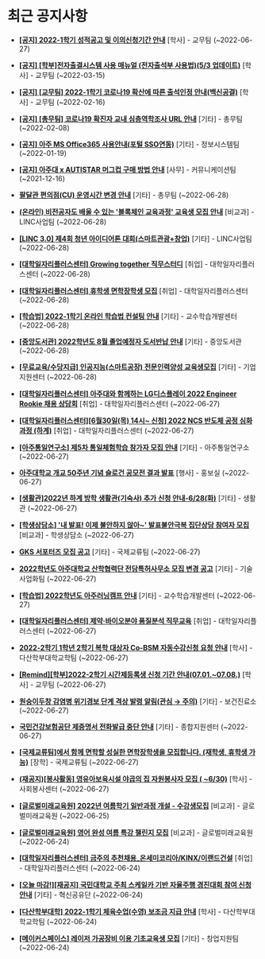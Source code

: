 # 최근 공지사항

* **[[공지] 2022-1학기 성적공고 및 이의신청기간 안내](http://ajou.ac.kr/kr/ajou/notice.do?mode=view&amp;articleNo=200879&amp;article.offset=0&amp;articleLimit=30)**
 [학사] - 교무팀 (~2022-06-27)

* **[[공지] [학부]전자출결시스템 사용 매뉴얼 (전자출석부 사용법)(5/3 업데이트)](http://ajou.ac.kr/kr/ajou/notice.do?mode=view&amp;articleNo=192571&amp;article.offset=0&amp;articleLimit=30)**
 [학사] - 교무팀 (~2022-03-15)

* **[[공지] [교무팀] 2022-1학기 코로나19 확산에 따른 출석인정 안내(백신공결)](http://ajou.ac.kr/kr/ajou/notice.do?mode=view&amp;articleNo=180913&amp;article.offset=0&amp;articleLimit=30)**
 [학사] - 교무팀 (~2022-02-16)

* **[[공지] [총무팀] 코로나19 확진자 교내 심층역학조사 URL 안내](http://ajou.ac.kr/kr/ajou/notice.do?mode=view&amp;articleNo=180493&amp;article.offset=0&amp;articleLimit=30)**
 [기타] - 총무팀 (~2022-02-08)

* **[[공지] 아주 MS Office365 사용안내(포털 SSO연동)](http://ajou.ac.kr/kr/ajou/notice.do?mode=view&amp;articleNo=179802&amp;article.offset=0&amp;articleLimit=30)**
 [기타] - 정보시스템팀 (~2022-01-19)

* **[[공지] 아주대 x AUTISTAR 머그컵 구매 방법 안내](http://ajou.ac.kr/kr/ajou/notice.do?mode=view&amp;articleNo=147976&amp;article.offset=0&amp;articleLimit=30)**
 [사무] - 커뮤니케이션팀 (~2021-12-16)

* **[팔달관 편의점(CU) 운영시간 변경 안내](http://ajou.ac.kr/kr/ajou/notice.do?mode=view&amp;articleNo=201087&amp;article.offset=0&amp;articleLimit=30)**
 [기타] - 총무팀 (~2022-06-28)

* **[(온라인) 비전공자도 배울 수 있는 &#x27;블록체인 교육과정&#x27; 교육생 모집 안내](http://ajou.ac.kr/kr/ajou/notice.do?mode=view&amp;articleNo=201086&amp;article.offset=0&amp;articleLimit=30)**
 [비교과] - LINC사업팀 (~2022-06-28)

* **[[LINC 3.0] 제4회 청년 아이디어톤 대회(스마트관광+창업)](http://ajou.ac.kr/kr/ajou/notice.do?mode=view&amp;articleNo=201068&amp;article.offset=0&amp;articleLimit=30)**
 [기타] - LINC사업팀 (~2022-06-28)

* **[[대학일자리플러스센터] Growing together 직무스터디](http://ajou.ac.kr/kr/ajou/notice.do?mode=view&amp;articleNo=201042&amp;article.offset=0&amp;articleLimit=30)**
 [취업] - 대학일자리플러스센터 (~2022-06-28)

* **[[대학일자리플러스센터] 휴학생 면학장학생 모집](http://ajou.ac.kr/kr/ajou/notice.do?mode=view&amp;articleNo=201037&amp;article.offset=0&amp;articleLimit=30)**
 [취업] - 대학일자리플러스센터 (~2022-06-28)

* **[[학습법] 2022-1학기 온라인 학습법 컨설팅 안내](http://ajou.ac.kr/kr/ajou/notice.do?mode=view&amp;articleNo=200936&amp;article.offset=0&amp;articleLimit=30)**
 [기타] - 교수학습개발센터 (~2022-06-28)

* **[[중앙도서관] 2022학년도 8월 졸업예정자 도서반납 안내](http://ajou.ac.kr/kr/ajou/notice.do?mode=view&amp;articleNo=200935&amp;article.offset=0&amp;articleLimit=30)**
 [기타] - 중앙도서관 (~2022-06-28)

* **[[무료교육/수당지급] 인공지능(스마트공장) 전문인력양성 교육생모집](http://ajou.ac.kr/kr/ajou/notice.do?mode=view&amp;articleNo=200911&amp;article.offset=0&amp;articleLimit=30)**
 [기타] - 기업지원센터 (~2022-06-28)

* **[[대학일자리플러스센터] 아주대와 함께하는 LG디스플레이 2022 Engineer Rookie 채용 상담회](http://ajou.ac.kr/kr/ajou/notice.do?mode=view&amp;articleNo=200906&amp;article.offset=0&amp;articleLimit=30)**
 [취업] - 대학일자리플러스센터 (~2022-06-27)

* **[[대학일자리플러스센터][6월30일(목) 14시~ 신청] 2022 NCS 반도체 공정 심화과정 (하계)](http://ajou.ac.kr/kr/ajou/notice.do?mode=view&amp;articleNo=200904&amp;article.offset=0&amp;articleLimit=30)**
 [취업] - 대학일자리플러스센터 (~2022-06-27)

* **[[아주통일연구소] 제5차 통일체험학습 참가자 모집 안내](http://ajou.ac.kr/kr/ajou/notice.do?mode=view&amp;articleNo=200902&amp;article.offset=0&amp;articleLimit=30)**
 [기타] - 아주통일연구소 (~2022-06-27)

* **[아주대학교 개교 50주년 기념 슬로건 공모전 결과 발표](http://ajou.ac.kr/kr/ajou/notice.do?mode=view&amp;articleNo=200900&amp;article.offset=0&amp;articleLimit=30)**
 [행사] - 홍보실 (~2022-06-27)

* **[[생활관]2022년 하계 방학 생활관(기숙사) 추가 신청 안내-6/28(화)](http://ajou.ac.kr/kr/ajou/notice.do?mode=view&amp;articleNo=200898&amp;article.offset=0&amp;articleLimit=30)**
 [기타] - 생활관 (~2022-06-27)

* **[[학생상담소] &#x27;내 발표! 이제 불안하지 않아~&#x27; 발표불안극복 집단상담 참여자 모집](http://ajou.ac.kr/kr/ajou/notice.do?mode=view&amp;articleNo=200896&amp;article.offset=0&amp;articleLimit=30)**
 [비교과] - 학생상담소 (~2022-06-27)

* **[GKS 서포터즈 모집 공고](http://ajou.ac.kr/kr/ajou/notice.do?mode=view&amp;articleNo=200895&amp;article.offset=0&amp;articleLimit=30)**
 [기타] - 국제교류팀 (~2022-06-27)

* **[2022학년도 아주대학교 산학협력단 전담특허사무소 모집 변경 공고](http://ajou.ac.kr/kr/ajou/notice.do?mode=view&amp;articleNo=200887&amp;article.offset=0&amp;articleLimit=30)**
 [기타] - 기술사업화팀 (~2022-06-27)

* **[[학습법] 2022학년도 아주러닝캠프 안내](http://ajou.ac.kr/kr/ajou/notice.do?mode=view&amp;articleNo=200884&amp;article.offset=0&amp;articleLimit=30)**
 [기타] - 교수학습개발센터 (~2022-06-27)

* **[[대학일자리플러스센터] 제약·바이오분야 품질분석 직무교육](http://ajou.ac.kr/kr/ajou/notice.do?mode=view&amp;articleNo=200880&amp;article.offset=0&amp;articleLimit=30)**
 [취업] - 대학일자리플러스센터 (~2022-06-27)

* **[2022-2학기 1학년 2학기 복학 대상자 Co-BSM 자동수강신청 요청 안내](http://ajou.ac.kr/kr/ajou/notice.do?mode=view&amp;articleNo=200877&amp;article.offset=0&amp;articleLimit=30)**
 [학사] - 다산학부대학교학팀 (~2022-06-27)

* **[[Remind][학부]2022-2학기 시간제등록생 신청 기간 안내(07.01.~07.08.)](http://ajou.ac.kr/kr/ajou/notice.do?mode=view&amp;articleNo=200871&amp;article.offset=0&amp;articleLimit=30)**
 [학사] - 교무팀 (~2022-06-27)

* **[원숭이두창 감염병 위기경보 단계 격상 발령 알림(관심 → 주의)](http://ajou.ac.kr/kr/ajou/notice.do?mode=view&amp;articleNo=200863&amp;article.offset=0&amp;articleLimit=30)**
 [기타] - 보건진료소 (~2022-06-27)

* **[국민건강보험공단 제증명서 전화발급 중단 안내](http://ajou.ac.kr/kr/ajou/notice.do?mode=view&amp;articleNo=200856&amp;article.offset=0&amp;articleLimit=30)**
 [기타] - 종합지원센터 (~2022-06-27)

* **[[국제교류팀]에서 함께 면학할 성실한 면학장학생을 모집합니다. (재학생, 휴학생 가능)](http://ajou.ac.kr/kr/ajou/notice.do?mode=view&amp;articleNo=200855&amp;article.offset=0&amp;articleLimit=30)**
 [장학] - 국제교류팀 (~2022-06-27)

* **[(재공지)[봉사활동] 영유아보육시설 야곱의 집 자원봉사자 모집 ( ~6/30)](http://ajou.ac.kr/kr/ajou/notice.do?mode=view&amp;articleNo=200852&amp;article.offset=0&amp;articleLimit=30)**
 [학사] - 사회봉사센터 (~2022-06-27)

* **[[글로벌미래교육원] 2022년 여름학기 일반과정 개설 - 수강생모집](http://ajou.ac.kr/kr/ajou/notice.do?mode=view&amp;articleNo=200847&amp;article.offset=0&amp;articleLimit=30)**
 [비교과] - 글로벌미래교육원 (~2022-06-25)

* **[[글로벌미래교육원] 영어 완성 여름 특강 챌린지 모집](http://ajou.ac.kr/kr/ajou/notice.do?mode=view&amp;articleNo=200843&amp;article.offset=0&amp;articleLimit=30)**
 [비교과] - 글로벌미래교육원 (~2022-06-24)

* **[[대학일자리플러스센터] 금주의 추천채용_온세미코리아/KINX/이랜드건설](http://ajou.ac.kr/kr/ajou/notice.do?mode=view&amp;articleNo=200840&amp;article.offset=0&amp;articleLimit=30)**
 [취업] - 대학일자리플러스센터 (~2022-06-24)

* **[[오늘 마감!][재공지] 국민대학교 주최 스케일카 기반 자율주행 경진대회 참여 신청 안내](http://ajou.ac.kr/kr/ajou/notice.do?mode=view&amp;articleNo=200829&amp;article.offset=0&amp;articleLimit=30)**
 [기타] - 혁신공유단 (~2022-06-24)

* **[[다산학부대학] 2022-1학기 체육수업(수영) 보조금 지급 안내](http://ajou.ac.kr/kr/ajou/notice.do?mode=view&amp;articleNo=200828&amp;article.offset=0&amp;articleLimit=30)**
 [학사] - 다산학부대학교학팀 (~2022-06-24)

* **[[메이커스페이스] 레이저 가공장비 이용 기초교육생 모집](http://ajou.ac.kr/kr/ajou/notice.do?mode=view&amp;articleNo=200827&amp;article.offset=0&amp;articleLimit=30)**
 [기타] - 창업지원팀 (~2022-06-24)
